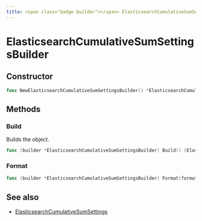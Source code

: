 ```yaml
---
title: <span class="badge builder"></span> ElasticsearchCumulativeSumSettingsBuilder
---
```

# <span class="badge builder"></span> ElasticsearchCumulativeSumSettingsBuilder

## Constructor

```go
func NewElasticsearchCumulativeSumSettingsBuilder() *ElasticsearchCumulativeSumSettingsBuilder
```
## Methods

### <span class="badge object-method"></span> Build

Builds the object.

```go
func (builder *ElasticsearchCumulativeSumSettingsBuilder) Build() (ElasticsearchCumulativeSumSettings, error)
```

### <span class="badge object-method"></span> Format

```go
func (builder *ElasticsearchCumulativeSumSettingsBuilder) Format(format string) *ElasticsearchCumulativeSumSettingsBuilder
```

## See also

 * <span class="badge object-type-struct"></span> [ElasticsearchCumulativeSumSettings](./object-ElasticsearchCumulativeSumSettings.md)
